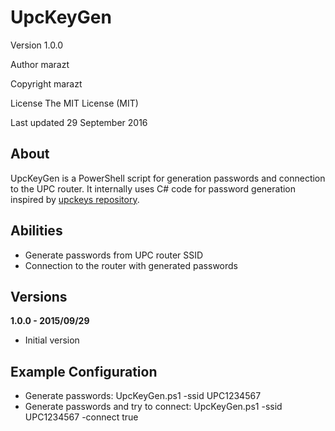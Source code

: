 UpcKeyGen
==================

Version 1.0.0

Author marazt

Copyright marazt

License The MIT License (MIT)

Last updated 29 September 2016


About
-----------------

UpcKeyGen is a PowerShell script for generation passwords and connection to the UPC router. It internally uses C# code for password generation
inspired by [upckeys repository](https://github.com/martinsuchan/upckeys).


Abilities
-----------------
+ Generate passwords from UPC router SSID
+ Connection to the router with generated passwords


Versions
-----------------

**1.0.0 - 2015/09/29**

* Initial version


Example Configuration
-----------------
* Generate passwords: UpcKeyGen.ps1 -ssid UPC1234567
* Generate passwords and try to connect: UpcKeyGen.ps1 -ssid UPC1234567 -connect true

